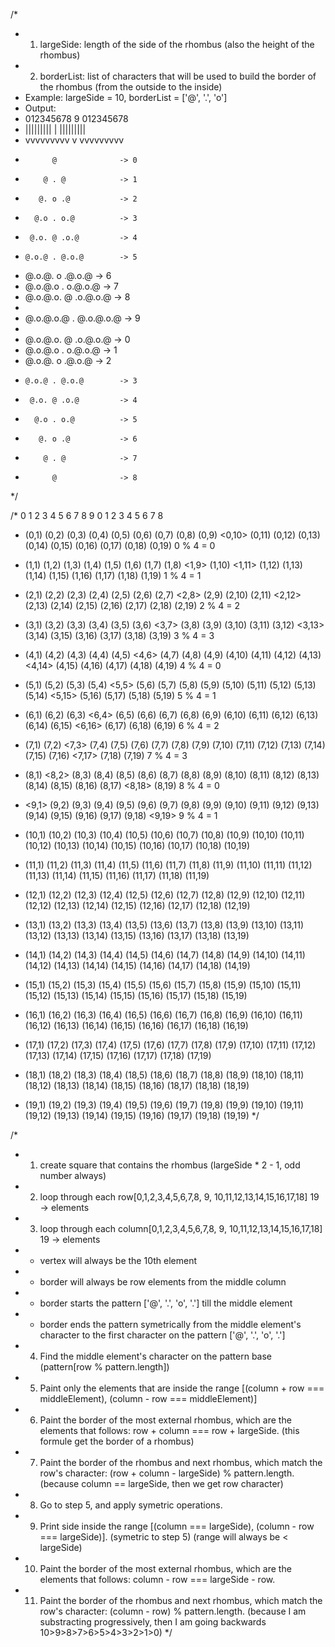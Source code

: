 /*
* 1. largeSide: length of the side of the rhombus (also the height of the rhombus)
* 2. borderList: list of characters that will be used to build the border of the rhombus (from the outside to the inside)
* Example: largeSide = 10, borderList = ['@', '.', 'o']
* Output:
* 012345678 9 012345678
* ||||||||| | |||||||||
* vvvvvvvvv v vvvvvvvvv
*           @              -> 0
*         @ . @            -> 1
*        @. o .@           -> 2
*       @.o . o.@          -> 3
*      @.o. @ .o.@         -> 4
*     @.o.@ . @.o.@        -> 5
*    @.o.@. o .@.o.@       -> 6
*   @.o.@.o . o.@.o.@      -> 7
*  @.o.@.o. @ .o.@.o.@     -> 8
*
* @.o.@.o.@ . @.o.@.o.@    -> 9
*
*  @.o.@.o. @ .o.@.o.@     -> 0
*   @.o.@.o . o.@.o.@      -> 1
*    @.o.@. o .@.o.@       -> 2
*     @.o.@ . @.o.@        -> 3
*      @.o. @ .o.@         -> 4
*       @.o . o.@          -> 5
*        @. o .@           -> 6
*         @ . @            -> 7
*           @              -> 8
*/

/*  0      1      2      3      4      5      6      7      8      9       0       1       2       3       4       5       6       7       8
* (0,1)  (0,2)  (0,3)  (0,4)  (0,5)  (0,6)  (0,7)  (0,8)  (0,9)  <0,10>  (0,11)  (0,12)  (0,13)  (0,14)  (0,15)  (0,16)  (0,17)  (0,18)  (0,19) 0 % 4 = 0
* (1,1)  (1,2)  (1,3)  (1,4)  (1,5)  (1,6)  (1,7)  (1,8)  <1,9>  (1,10)  <1,11>  (1,12)  (1,13)  (1,14)  (1,15)  (1,16)  (1,17)  (1,18)  (1,19) 1 % 4 = 1
* (2,1)  (2,2)  (2,3)  (2,4)  (2,5)  (2,6)  (2,7)  <2,8>  (2,9)  (2,10)  (2,11)  <2,12>  (2,13)  (2,14)  (2,15)  (2,16)  (2,17)  (2,18)  (2,19) 2 % 4 = 2
* (3,1)  (3,2)  (3,3)  (3,4)  (3,5)  (3,6)  <3,7>  (3,8)  (3,9)  (3,10)  (3,11)  (3,12)  <3,13>  (3,14)  (3,15)  (3,16)  (3,17)  (3,18)  (3,19) 3 % 4 = 3
* (4,1)  (4,2)  (4,3)  (4,4)  (4,5)  <4,6>  (4,7)  (4,8)  (4,9)  (4,10)  (4,11)  (4,12)  (4,13)  <4,14>  (4,15)  (4,16)  (4,17)  (4,18)  (4,19) 4 % 4 = 0
* (5,1)  (5,2)  (5,3)  (5,4)  <5,5>  (5,6)  (5,7)  (5,8)  (5,9)  (5,10)  (5,11)  (5,12)  (5,13)  (5,14)  <5,15>  (5,16)  (5,17)  (5,18)  (5,19) 5 % 4 = 1
* (6,1)  (6,2)  (6,3)  <6,4>  (6,5)  (6,6)  (6,7)  (6,8)  (6,9)  (6,10)  (6,11)  (6,12)  (6,13)  (6,14)  (6,15)  <6,16>  (6,17)  (6,18)  (6,19) 6 % 4 = 2
* (7,1)  (7,2)  <7,3>  (7,4)  (7,5)  (7,6)  (7,7)  (7,8)  (7,9)  (7,10)  (7,11)  (7,12)  (7,13)  (7,14)  (7,15)  (7,16)  <7,17>  (7,18)  (7,19) 7 % 4 = 3
* (8,1)  <8,2>  (8,3)  (8,4)  (8,5)  (8,6)  (8,7)  (8,8)  (8,9)  (8,10)  (8,11)  (8,12)  (8,13)  (8,14)  (8,15)  (8,16)  (8,17)  <8,18>  (8,19) 8 % 4 = 0

* <9,1>  (9,2)  (9,3)  (9,4)  (9,5)  (9,6)  (9,7)  (9,8)  (9,9)  (9,10)  (9,11)  (9,12)  (9,13)  (9,14)  (9,15)  (9,16)  (9,17)  (9,18)  <9,19> 9 % 4 = 1                         

* (10,1) (10,2) (10,3) (10,4) (10,5) (10,6) (10,7) (10,8) (10,9) (10,10) (10,11) (10,12) (10,13) (10,14) (10,15) (10,16) (10,17) (10,18) (10,19)
* (11,1) (11,2) (11,3) (11,4) (11,5) (11,6) (11,7) (11,8) (11,9) (11,10) (11,11) (11,12) (11,13) (11,14) (11,15) (11,16) (11,17) (11,18) (11,19)
* (12,1) (12,2) (12,3) (12,4) (12,5) (12,6) (12,7) (12,8) (12,9) (12,10) (12,11) (12,12) (12,13) (12,14) (12,15) (12,16) (12,17) (12,18) (12,19)
* (13,1) (13,2) (13,3) (13,4) (13,5) (13,6) (13,7) (13,8) (13,9) (13,10) (13,11) (13,12) (13,13) (13,14) (13,15) (13,16) (13,17) (13,18) (13,19)
* (14,1) (14,2) (14,3) (14,4) (14,5) (14,6) (14,7) (14,8) (14,9) (14,10) (14,11) (14,12) (14,13) (14,14) (14,15) (14,16) (14,17) (14,18) (14,19)
* (15,1) (15,2) (15,3) (15,4) (15,5) (15,6) (15,7) (15,8) (15,9) (15,10) (15,11) (15,12) (15,13) (15,14) (15,15) (15,16) (15,17) (15,18) (15,19)
* (16,1) (16,2) (16,3) (16,4) (16,5) (16,6) (16,7) (16,8) (16,9) (16,10) (16,11) (16,12) (16,13) (16,14) (16,15) (16,16) (16,17) (16,18) (16,19)
* (17,1) (17,2) (17,3) (17,4) (17,5) (17,6) (17,7) (17,8) (17,9) (17,10) (17,11) (17,12) (17,13) (17,14) (17,15) (17,16) (17,17) (17,18) (17,19)
* (18,1) (18,2) (18,3) (18,4) (18,5) (18,6) (18,7) (18,8) (18,9) (18,10) (18,11) (18,12) (18,13) (18,14) (18,15) (18,16) (18,17) (18,18) (18,19)
* (19,1) (19,2) (19,3) (19,4) (19,5) (19,6) (19,7) (19,8) (19,9) (19,10) (19,11) (19,12) (19,13) (19,14) (19,15) (19,16) (19,17) (19,18) (19,19)
*/

/*
* 1. create square that contains the rhombus (largeSide * 2 - 1, odd number always)
* 2. loop through each row[0,1,2,3,4,5,6,7,8, 9, 10,11,12,13,14,15,16,17,18] 19 -> elements
* 3. loop through each column[0,1,2,3,4,5,6,7,8, 9, 10,11,12,13,14,15,16,17,18] 19 -> elements
* - vertex will always be the 10th element
* - border will always be row elements from the middle column 
* - border starts the pattern ['@', '.', 'o', '.'] till the middle element
* - border ends the pattern symetrically from the middle element's character to the first character on the pattern ['@', '.', 'o', '.']
* 4. Find the middle element's character on the pattern base (pattern[row % pattern.length])
* 5. Paint only the elements that are inside the range [(column + row === middleElement), (column - row === middleElement)]
* 6. Paint the border of the most external rhombus, which are the elements that follows: row + column === row + largeSide. (this formule get the border of a rhombus)
* 7. Paint the border of the rhombus and next rhombus, which match the row's character: (row + column - largeSide) % pattern.length. (because column == largeSide, then we get row character)
* 8. Go to step 5, and apply symetric operations.
* 9. Print side inside the range [(column === largeSide), (column - row === largeSide)]. (symetric to step 5) (range will always be < largeSide)
* 10. Paint the border of the most external rhombus, which are the elements that follows: column - row === largeSide - row.
* 11. Paint the border of the rhombus and next rhombus, which match the row's character: (column - row) % pattern.length. (because I am substracting progressively, then I am going backwards 10>9>8>7>6>5>4>3>2>1>0)
*/